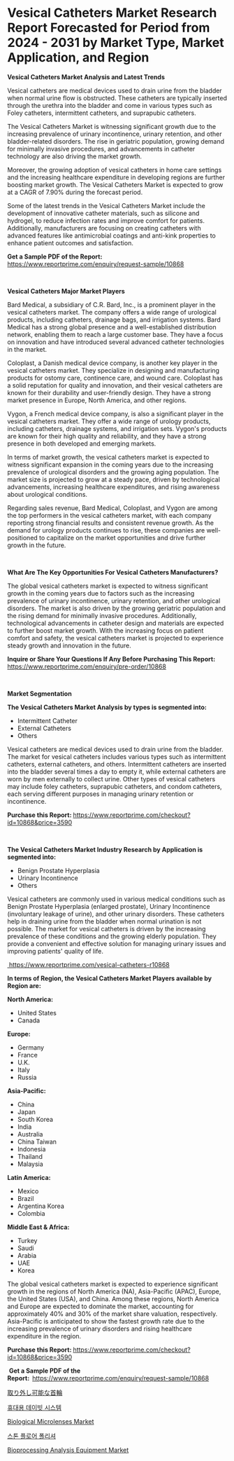 <p><h1>Vesical Catheters Market Research Report Forecasted for Period from 2024 -  2031 by Market Type, Market Application, and Region</h1></p><p><strong>Vesical Catheters Market Analysis and Latest Trends</strong></p>
<p><p>Vesical catheters are medical devices used to drain urine from the bladder when normal urine flow is obstructed. These catheters are typically inserted through the urethra into the bladder and come in various types such as Foley catheters, intermittent catheters, and suprapubic catheters.</p><p>The Vesical Catheters Market is witnessing significant growth due to the increasing prevalence of urinary incontinence, urinary retention, and other bladder-related disorders. The rise in geriatric population, growing demand for minimally invasive procedures, and advancements in catheter technology are also driving the market growth.</p><p>Moreover, the growing adoption of vesical catheters in home care settings and the increasing healthcare expenditure in developing regions are further boosting market growth. The Vesical Catheters Market is expected to grow at a CAGR of 7.90% during the forecast period.</p><p>Some of the latest trends in the Vesical Catheters Market include the development of innovative catheter materials, such as silicone and hydrogel, to reduce infection rates and improve comfort for patients. Additionally, manufacturers are focusing on creating catheters with advanced features like antimicrobial coatings and anti-kink properties to enhance patient outcomes and satisfaction.</p></p>
<p><strong>Get a Sample PDF of the Report:&nbsp;</strong> <a href="https://www.reportprime.com/enquiry/request-sample/10868">https://www.reportprime.com/enquiry/request-sample/10868</a></p>
<p>&nbsp;</p>
<p><strong>Vesical Catheters Major Market Players</strong></p>
<p><p>Bard Medical, a subsidiary of C.R. Bard, Inc., is a prominent player in the vesical catheters market. The company offers a wide range of urological products, including catheters, drainage bags, and irrigation systems. Bard Medical has a strong global presence and a well-established distribution network, enabling them to reach a large customer base. They have a focus on innovation and have introduced several advanced catheter technologies in the market.</p><p>Coloplast, a Danish medical device company, is another key player in the vesical catheters market. They specialize in designing and manufacturing products for ostomy care, continence care, and wound care. Coloplast has a solid reputation for quality and innovation, and their vesical catheters are known for their durability and user-friendly design. They have a strong market presence in Europe, North America, and other regions.</p><p>Vygon, a French medical device company, is also a significant player in the vesical catheters market. They offer a wide range of urology products, including catheters, drainage systems, and irrigation sets. Vygon's products are known for their high quality and reliability, and they have a strong presence in both developed and emerging markets.</p><p>In terms of market growth, the vesical catheters market is expected to witness significant expansion in the coming years due to the increasing prevalence of urological disorders and the growing aging population. The market size is projected to grow at a steady pace, driven by technological advancements, increasing healthcare expenditures, and rising awareness about urological conditions.</p><p>Regarding sales revenue, Bard Medical, Coloplast, and Vygon are among the top performers in the vesical catheters market, with each company reporting strong financial results and consistent revenue growth. As the demand for urology products continues to rise, these companies are well-positioned to capitalize on the market opportunities and drive further growth in the future.</p></p>
<p>&nbsp;</p>
<p><strong>What Are The Key Opportunities For Vesical Catheters Manufacturers?</strong></p>
<p><p>The global vesical catheters market is expected to witness significant growth in the coming years due to factors such as the increasing prevalence of urinary incontinence, urinary retention, and other urological disorders. The market is also driven by the growing geriatric population and the rising demand for minimally invasive procedures. Additionally, technological advancements in catheter design and materials are expected to further boost market growth. With the increasing focus on patient comfort and safety, the vesical catheters market is projected to experience steady growth and innovation in the future.</p></p>
<p><strong>Inquire or Share Your Questions If Any Before Purchasing This Report:</strong> <a href="https://www.reportprime.com/enquiry/pre-order/10868">https://www.reportprime.com/enquiry/pre-order/10868</a></p>
<p>&nbsp;</p>
<p><strong>Market Segmentation</strong></p>
<p><strong>The Vesical Catheters Market Analysis by types is segmented into:</strong></p>
<p><ul><li>Intermittent Catheter</li><li>External Catheters</li><li>Others</li></ul></p>
<p><p>Vesical catheters are medical devices used to drain urine from the bladder. The market for vesical catheters includes various types such as intermittent catheters, external catheters, and others. Intermittent catheters are inserted into the bladder several times a day to empty it, while external catheters are worn by men externally to collect urine. Other types of vesical catheters may include foley catheters, suprapubic catheters, and condom catheters, each serving different purposes in managing urinary retention or incontinence.</p></p>
<p><strong>Purchase this Report:&nbsp;</strong><a href="https://www.reportprime.com/checkout?id=10868&price=3590">https://www.reportprime.com/checkout?id=10868&price=3590</a></p>
<p>&nbsp;</p>
<p><strong>The Vesical Catheters Market Industry Research by Application is segmented into:</strong></p>
<p><ul><li>Benign Prostate Hyperplasia</li><li>Urinary Incontinence</li><li>Others</li></ul></p>
<p><p>Vesical catheters are commonly used in various medical conditions such as Benign Prostate Hyperplasia (enlarged prostate), Urinary Incontinence (involuntary leakage of urine), and other urinary disorders. These catheters help in draining urine from the bladder when normal urination is not possible. The market for vesical catheters is driven by the increasing prevalence of these conditions and the growing elderly population. They provide a convenient and effective solution for managing urinary issues and improving patients' quality of life.</p></p>
<p><a href="https://www.reportprime.com/vesical-catheters-r10868">&nbsp;https://www.reportprime.com/vesical-catheters-r10868</a></p>
<p><strong>In terms of Region, the Vesical Catheters Market Players available by Region are:</strong></p>
<p>
    <p> <strong> North America: </strong>
        <ul>
            <li>United States</li>
            <li>Canada</li>
        </ul>
        </p> 
    <p> <strong> Europe: </strong>
        <ul>
            <li>Germany</li>
            <li>France</li>
            <li>U.K.</li>
            <li>Italy</li>
            <li>Russia</li>
        </ul>
        </p> 
    <p> <strong> Asia-Pacific: </strong>
        <ul>
            <li>China</li>
            <li>Japan</li>
            <li>South Korea</li>
            <li>India</li>
            <li>Australia</li>
            <li>China Taiwan</li>
            <li>Indonesia</li>
            <li>Thailand</li>
            <li>Malaysia</li>
        </ul>
        </p> 
    <p> <strong> Latin America: </strong>
        <ul>
            <li>Mexico</li>
            <li>Brazil</li>
            <li>Argentina Korea</li>
            <li>Colombia</li>
        </ul>
        </p> 
    <p> <strong> Middle East & Africa: </strong>
        <ul>
            <li>Turkey</li>
            <li>Saudi</li>
            <li>Arabia</li>
            <li>UAE</li>
            <li>Korea</li>
        </ul>
    </p>
    </p>
<p><p>The global vesical catheters market is expected to experience significant growth in the regions of North America (NA), Asia-Pacific (APAC), Europe, the United States (USA), and China. Among these regions, North America and Europe are expected to dominate the market, accounting for approximately 40% and 30% of the market share valuation, respectively. Asia-Pacific is anticipated to show the fastest growth rate due to the increasing prevalence of urinary disorders and rising healthcare expenditure in the region.</p></p>
<p><strong>Purchase this Report: </strong><a href="https://www.reportprime.com/checkout?id=10868&price=3590">https://www.reportprime.com/checkout?id=10868&price=3590</a></p>
<p>&nbsp;<strong>Get a Sample PDF of the Report:&nbsp;&nbsp;</strong><a href="https://www.reportprime.com/enquiry/request-sample/10868">https://www.reportprime.com/enquiry/request-sample/10868</a></p>
<p><strong></strong></p>
<p><p><a href="https://medium.com/@chrispcreem58/%E6%AC%A1%E3%81%AE%E6%96%87%E7%AB%A0%E3%82%92%E6%97%A5%E6%9C%AC%E8%AA%9E%E3%81%AB%E7%BF%BB%E8%A8%B3%E3%81%97%E3%81%BE%E3%81%99-133%E3%83%9A%E3%83%BC%E3%82%B8%E3%81%A7%E7%B6%B2%E7%BE%85%E3%81%95%E3%82%8C%E3%81%9F-%E3%82%B0%E3%83%AD%E3%83%BC%E3%83%90%E3%83%AB%E5%8F%96%E3%82%8A%E5%A4%96%E3%81%97%E5%8F%AF%E8%83%BD%E8%A5%9F%E5%B8%82%E5%A0%B4%E3%81%AE%E5%8B%95%E5%90%91-%E4%BA%88%E6%B8%AC-%E3%81%8A%E3%82%88%E3%81%B3%E5%BD%B1%E9%9F%BF%E5%88%86%E6%9E%90-2024%E5%B9%B4-2031%E5%B9%B4-a8190bdb09ff">取り外し可能な首輪</a></p><p><a href="https://medium.com/@maryamwill/%ED%9C%B4%EB%8C%80%EC%9A%A9-%EB%8B%A4%EB%B9%84%ED%8A%B8-%EC%8B%9C%EC%8A%A4%ED%85%9C-%EC%8B%9C%EC%9E%A5-%EB%8F%99%ED%96%A5-%EC%8B%9C%EC%9E%A5-%EC%84%B8%EB%B6%84%ED%99%94%EC%9D%98-%EC%9E%90%EC%84%B8%ED%95%9C-%EC%97%B0%EA%B5%AC-%EB%B0%8F-%EC%8B%A0%ED%9D%A5-%ED%8A%B8%EB%A0%8C%EB%93%9C%EC%9D%98-%EC%A4%91%EC%9A%94%EC%84%B1-%EB%B6%84%EC%84%9D-7cabe639b09f">휴대용 데이빗 시스템</a></p><p><a href="https://github.com/tamvrosiya/Market-Research-Report-List-5/blob/main/biological-microlenses-market.md">Biological Microlenses Market</a></p><p><a href="https://medium.com/@raisin7568/%EC%8B%9C%EC%9E%A5-%EC%98%88%EC%B8%A1-%EA%B8%80%EB%A1%9C%EB%B2%8C-%EB%8F%8C-%EB%B0%94%EB%8B%A5-%EA%B4%91%ED%83%9D%EA%B8%B0-%EB%8F%99%ED%96%A5-%EB%B0%8F-%EC%98%81%ED%96%A5-%EB%B6%84%EC%84%9D-2024-2031-%EC%9D%91%EC%9A%A9%ED%94%84%EB%A1%9C%EA%B7%B8%EB%9E%A8-%EA%B0%80%EC%A0%95-%EC%82%B0%EC%97%85-%EB%B0%8F-%EC%83%81%EC%9A%A9-%EB%B0%8F-%EC%9C%A0%ED%98%95-%EA%B1%B7%EA%B8%B0-%ED%83%80%EC%9E%85-%EC%83%81%EB%A5%99-%ED%83%80%EC%9E%85-%EA%B8%B0%ED%83%80-db42980849b8">스톤 플로어 폴리셔</a></p><p><a href="https://github.com/pizolina/Market-Research-Report-List-5/blob/main/bioprocessing-analysis-equipment-market.md">Bioprocessing Analysis Equipment Market</a></p></p>